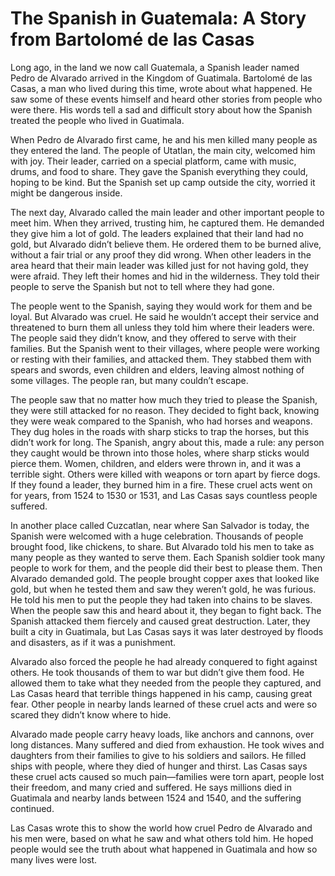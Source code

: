 # The Spanish in Guatemala: A Story from Bartolomé de las Casas

Long ago, in the land we now call Guatemala, a Spanish leader named Pedro de Alvarado arrived in the Kingdom of Guatimala. Bartolomé de las Casas, a man who lived during this time, wrote about what happened. He saw some of these events himself and heard other stories from people who were there. His words tell a sad and difficult story about how the Spanish treated the people who lived in Guatimala.

When Pedro de Alvarado first came, he and his men killed many people as they entered the land. The people of Utatlan, the main city, welcomed him with joy. Their leader, carried on a special platform, came with music, drums, and food to share. They gave the Spanish everything they could, hoping to be kind. But the Spanish set up camp outside the city, worried it might be dangerous inside.

The next day, Alvarado called the main leader and other important people to meet him. When they arrived, trusting him, he captured them. He demanded they give him a lot of gold. The leaders explained that their land had no gold, but Alvarado didn’t believe them. He ordered them to be burned alive, without a fair trial or any proof they did wrong. When other leaders in the area heard that their main leader was killed just for not having gold, they were afraid. They left their homes and hid in the wilderness. They told their people to serve the Spanish but not to tell where they had gone.

The people went to the Spanish, saying they would work for them and be loyal. But Alvarado was cruel. He said he wouldn’t accept their service and threatened to burn them all unless they told him where their leaders were. The people said they didn’t know, and they offered to serve with their families. But the Spanish went to their villages, where people were working or resting with their families, and attacked them. They stabbed them with spears and swords, even children and elders, leaving almost nothing of some villages. The people ran, but many couldn’t escape.

The people saw that no matter how much they tried to please the Spanish, they were still attacked for no reason. They decided to fight back, knowing they were weak compared to the Spanish, who had horses and weapons. They dug holes in the roads with sharp sticks to trap the horses, but this didn’t work for long. The Spanish, angry about this, made a rule: any person they caught would be thrown into those holes, where sharp sticks would pierce them. Women, children, and elders were thrown in, and it was a terrible sight. Others were killed with weapons or torn apart by fierce dogs. If they found a leader, they burned him in a fire. These cruel acts went on for years, from 1524 to 1530 or 1531, and Las Casas says countless people suffered.

In another place called Cuzcatlan, near where San Salvador is today, the Spanish were welcomed with a huge celebration. Thousands of people brought food, like chickens, to share. But Alvarado told his men to take as many people as they wanted to serve them. Each Spanish soldier took many people to work for them, and the people did their best to please them. Then Alvarado demanded gold. The people brought copper axes that looked like gold, but when he tested them and saw they weren’t gold, he was furious. He told his men to put the people they had taken into chains to be slaves. When the people saw this and heard about it, they began to fight back. The Spanish attacked them fiercely and caused great destruction. Later, they built a city in Guatimala, but Las Casas says it was later destroyed by floods and disasters, as if it was a punishment.

Alvarado also forced the people he had already conquered to fight against others. He took thousands of them to war but didn’t give them food. He allowed them to take what they needed from the people they captured, and Las Casas heard that terrible things happened in his camp, causing great fear. Other people in nearby lands learned of these cruel acts and were so scared they didn’t know where to hide.

Alvarado made people carry heavy loads, like anchors and cannons, over long distances. Many suffered and died from exhaustion. He took wives and daughters from their families to give to his soldiers and sailors. He filled ships with people, where they died of hunger and thirst. Las Casas says these cruel acts caused so much pain—families were torn apart, people lost their freedom, and many cried and suffered. He says millions died in Guatimala and nearby lands between 1524 and 1540, and the suffering continued.

Las Casas wrote this to show the world how cruel Pedro de Alvarado and his men were, based on what he saw and what others told him. He hoped people would see the truth about what happened in Guatimala and how so many lives were lost.